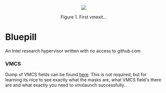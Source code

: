 <p align="center">
  <img src="https://imgur.com/b1bYNZU.png"/>
<center>Figure 1. First vmexit...</center>
</p>

# Bluepill

An Intel research hypervisor written with no access to github.com

### VMCS

Dump of VMCS fields can be found [here](https://githacks.org/_xeroxz/bluepill/-/blob/master/VMCS.md). This is not required, but for learning its nice to
see exactly what the masks are, what VMCS field's there are and what exactly you need to vmxlaunch successfully.